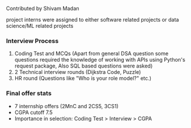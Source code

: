 Contributed by Shivam Madan

project interns were assigned to either software related projects or data science/ML related projects

### Interview Process

1) Coding Test and MCQs (Apart from general DSA question some questions required the knowledge of working with APIs using Python's request package, Also SQL based questions were asked)
2) 2 Technical interview rounds (Dijkstra Code, Puzzle)
3) HR round (Questions like "Who is your role model?" etc.)

### Final offer stats

- 7 internship offers (2MnC and 2CS5, 3CS1)
- CGPA cutoff 7.5
- Importance in selection: Coding Test > Interview > CGPA